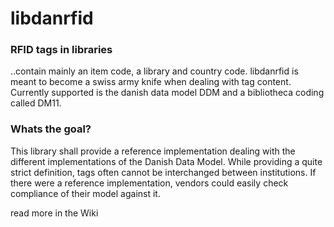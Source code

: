 # libdanrfid
### RFID tags in libraries  
..contain mainly an item code, a library and country code. libdanrfid is meant to become a swiss army knife when dealing with tag content. Currently supported is the danish data model DDM and a bibliotheca coding called DM11.

### Whats the goal?

This library shall provide a reference implementation dealing with the different implementations of the Danish Data Model. While providing a quite strict definition, tags often cannot be interchanged between institutions. If there were a reference implementation, vendors could easily check compliance of their model against it.

read more in the Wiki

